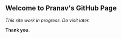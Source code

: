 ## Welcome to Pranav's GitHub Page


_This site work in progress. Do visit later._

**Thank you.**

